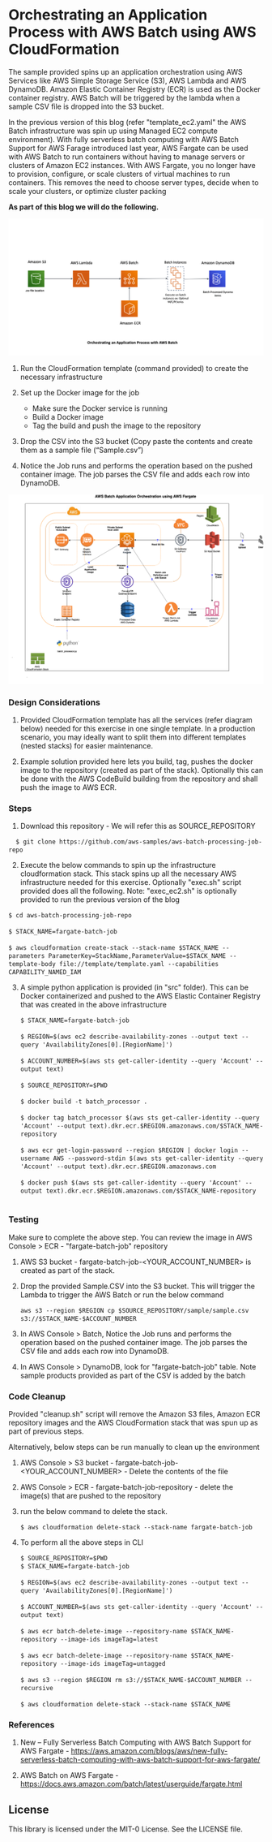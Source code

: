 
# Orchestrating an Application Process with AWS Batch using AWS CloudFormation

The sample provided spins up an application orchestration using AWS Services like AWS Simple Storage Service (S3), AWS Lambda and AWS DynamoDB. Amazon Elastic Container Registry (ECR) is used as the Docker container registry. AWS Batch will be triggered by the lambda when a sample CSV file is dropped into the S3 bucket. 

In the previous version of this blog (refer "template_ec2.yaml" the AWS Batch infrastructure was spin up using Managed EC2 compute environment). With fully serverless batch computing with AWS Batch Support for AWS Farage introduced last year, AWS Fargate can be used with AWS Batch to run containers without having to manage servers or clusters of Amazon EC2 instances. With AWS Fargate, you no longer have to provision, configure, or scale clusters of virtual machines to run containers. This removes the need to choose server types, decide when to scale your clusters, or optimize cluster packing

**As part of this blog we will do the following.**

![Alt text](images/Orchestrating%20an%20application%20process%20with%20AWS%20Batch.png?raw=true "Title")

1.	Run the CloudFormation template (command provided) to create the necessary infrastructure

2.	Set up the Docker image for the job
    - Make sure the Docker service is running
    - Build a Docker image
    - Tag the build and push the image to the repository

3.	Drop the CSV into the S3 bucket (Copy paste the contents and create them as a sample file (“Sample.csv”)

4.	Notice the Job runs and performs the operation based on the pushed container image. The job parses the CSV file and adds each row into DynamoDB.

![Alt text](images/aws-fargate-batch-application.png?raw=true "Title")  

### Design Considerations

1. Provided CloudFormation template has all the services (refer diagram below) needed for this exercise in one single template. In a production scenario, you may ideally want to split them into different templates (nested stacks) for easier maintenance.

2. Example solution provided here lets you build, tag, pushes the docker image to the repository (created as part of the stack). Optionally this can be done with the AWS CodeBuild building from the repository and shall push the image to AWS ECR.

### Steps

1. Download this repository - We will refer this as SOURCE_REPOSITORY

```
  $ git clone https://github.com/aws-samples/aws-batch-processing-job-repo
```

2. Execute the below commands to spin up the infrastructure cloudformation stack. This stack spins up all the necessary AWS infrastructure needed for this exercise. Optionally "exec.sh" script provided does all the following. Note: "exec_ec2.sh" is optionally provided to run the previous version of the blog

```
$ cd aws-batch-processing-job-repo

$ STACK_NAME=fargate-batch-job

$ aws cloudformation create-stack --stack-name $STACK_NAME --parameters ParameterKey=StackName,ParameterValue=$STACK_NAME --template-body file://template/template.yaml --capabilities CAPABILITY_NAMED_IAM

```

3. A simple python application is provided (in "src" folder). This can be Docker containerized and pushed to the AWS Elastic Container Registry that was created in the above infrastructure

    ```
    $ STACK_NAME=fargate-batch-job

    $ REGION=$(aws ec2 describe-availability-zones --output text --query 'AvailabilityZones[0].[RegionName]')

    $ ACCOUNT_NUMBER=$(aws sts get-caller-identity --query 'Account' --output text)

    $ SOURCE_REPOSITORY=$PWD

    $ docker build -t batch_processor .

    $ docker tag batch_processor $(aws sts get-caller-identity --query 'Account' --output text).dkr.ecr.$REGION.amazonaws.com/$STACK_NAME-repository

    $ aws ecr get-login-password --region $REGION | docker login --username AWS --password-stdin $(aws sts get-caller-identity --query 'Account' --output text).dkr.ecr.$REGION.amazonaws.com

    $ docker push $(aws sts get-caller-identity --query 'Account' --output text).dkr.ecr.$REGION.amazonaws.com/$STACK_NAME-repository


    ```


### Testing

Make sure to complete the above step. You can review the image in AWS Console > ECR - "fargate-batch-job" repository

1. AWS S3 bucket - fargate-batch-job-<YOUR_ACCOUNT_NUMBER> is created as part of the stack.
2. Drop the provided Sample.CSV into the S3 bucket. This will trigger the Lambda to trigger the AWS Batch or run the below command

    ```
    aws s3 --region $REGION cp $SOURCE_REPOSITORY/sample/sample.csv s3://$STACK_NAME-$ACCOUNT_NUMBER
    ```
3. In AWS Console > Batch, Notice the Job runs and performs the operation based on the pushed container image. The job parses the CSV file and adds each row into DynamoDB.
4. In AWS Console > DynamoDB, look for "fargate-batch-job" table. Note sample products provided as part of the CSV is added by the batch

### Code Cleanup

Provided "cleanup.sh" script will remove the Amazon S3 files, Amazon ECR repository images and the AWS CloudFormation stack that was spun up as part of previous steps.  

Alternatively, below steps can be run manually to clean up the environment

1. AWS Console > S3 bucket - fargate-batch-job-<YOUR_ACCOUNT_NUMBER> - Delete the contents of the file
2. AWS Console > ECR - fargate-batch-job-repository - delete the image(s) that are pushed to the repository
3. run the below command to delete the stack.

    ```
    $ aws cloudformation delete-stack --stack-name fargate-batch-job

    ```
 4. To perform all the above steps in CLI

    ```
    $ SOURCE_REPOSITORY=$PWD
    $ STACK_NAME=fargate-batch-job

    $ REGION=$(aws ec2 describe-availability-zones --output text --query 'AvailabilityZones[0].[RegionName]')

    $ ACCOUNT_NUMBER=$(aws sts get-caller-identity --query 'Account' --output text)

    $ aws ecr batch-delete-image --repository-name $STACK_NAME-repository --image-ids imageTag=latest

    $ aws ecr batch-delete-image --repository-name $STACK_NAME-repository --image-ids imageTag=untagged

    $ aws s3 --region $REGION rm s3://$STACK_NAME-$ACCOUNT_NUMBER --recursive

    $ aws cloudformation delete-stack --stack-name $STACK_NAME

    ```

### References
1. New – Fully Serverless Batch Computing with AWS Batch Support for AWS Fargate - https://aws.amazon.com/blogs/aws/new-fully-serverless-batch-computing-with-aws-batch-support-for-aws-fargate/

2. AWS Batch on AWS Fargate - https://docs.aws.amazon.com/batch/latest/userguide/fargate.html

## License

This library is licensed under the MIT-0 License. See the LICENSE file.
